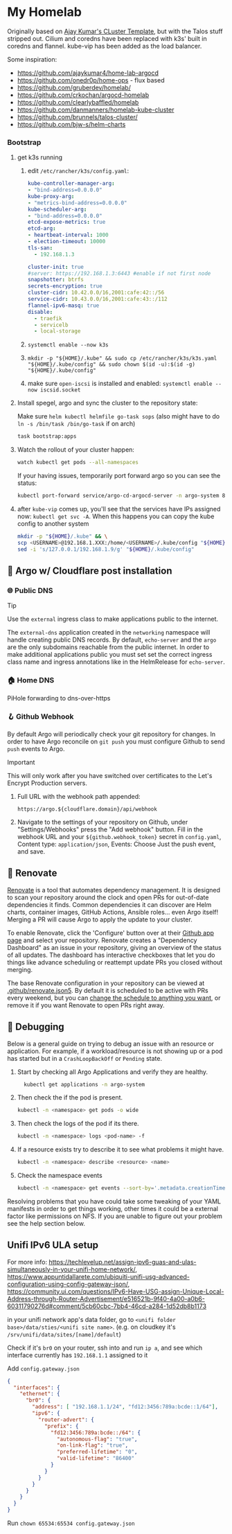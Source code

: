 # My Homelab

Originally based on [Ajay Kumar's CLuster Template](https://github.com/ajaykumar4/cluster-template), but with the Talos stuff stripped out. Cilium and coredns have been replaced with k3s' built in coredns and flannel. kube-vip has been added as the load balancer.

Some inspiration:
- https://github.com/ajaykumar4/home-lab-argocd
- https://github.com/onedr0p/home-ops - flux based
- https://github.com/gruberdev/homelab/
- https://github.com/crkochan/argocd-homelab
- https://github.com/clearlybaffled/homelab
- https://github.com/danmanners/homelab-kube-cluster
- https://github.com/brunnels/talos-cluster/
- https://github.com/bjw-s/helm-charts

### Bootstrap

1) get k3s running

    1) edit `/etc/rancher/k3s/config.yaml`:
        ```yaml
        kube-controller-manager-arg:
        - "bind-address=0.0.0.0"
        kube-proxy-arg:
        - "metrics-bind-address=0.0.0.0"
        kube-scheduler-arg:
        - "bind-address=0.0.0.0"
        etcd-expose-metrics: true
        etcd-arg:
        - heartbeat-interval: 1000
        - election-timeout: 10000
        tls-san:
          - 192.168.1.3

        cluster-init: true
        #server: https://192.168.1.3:6443 #enable if not first node
        snapshotter: btrfs
        secrets-encryption: true
        cluster-cidr: 10.42.0.0/16,2001:cafe:42::/56
        service-cidr: 10.43.0.0/16,2001:cafe:43::/112
        flannel-ipv6-masq: true
        disable:
          - traefik
          - servicelb
          - local-storage
        ```

    1) `systemctl enable --now k3s`
    1) `mkdir -p "${HOME}/.kube" && sudo cp /etc/rancher/k3s/k3s.yaml "${HOME}/.kube/config" && sudo chown $(id -u):$(id -g) "${HOME}/.kube/config"`
    1) make sure `open-iscsi` is installed and enabled: `systemctl enable --now iscsid.socket`

1) Install spegel, argo and sync the cluster to the repository state:

    Make sure `helm kubectl helmfile go-task sops` (also might have to do `ln -s /bin/task /bin/go-task` if on arch)

    ```sh
    task bootstrap:apps
    ```

1) Watch the rollout of your cluster happen:

    ```sh
    watch kubectl get pods --all-namespaces
    ```

    If your having issues, temporarily port forward argo so you can see the status:

    ```sh
    kubectl port-forward service/argo-cd-argocd-server -n argo-system 8080:443 --address '0.0.0.0' &
    ```


1) after `kube-vip` comes up, you'll see that the services have IPs assigned now: `kubectl get svc -A`. When this happens you can copy the kube config to another system

    ```sh
    mkdir -p "${HOME}/.kube" && \
    scp <USERNAME>@192.168.1.XXX:/home/<USERNAME>/.kube/config "${HOME}/.kube/config" && \
    sed -i 's/127.0.0.1/192.168.1.9/g' "${HOME}/.kube/config"
    ```

## 📣 Argo w/ Cloudflare post installation

### 🌐 Public DNS

> [!TIP]
> Use the `external` ingress class to make applications public to the internet.

The `external-dns` application created in the `networking` namespace will handle creating public DNS records. By default, `echo-server` and the `argo` are the only subdomains reachable from the public internet. In order to make additional applications public you must set set the correct ingress class name and ingress annotations like in the HelmRelease for `echo-server`.

### 🏠 Home DNS

PiHole forwarding to dns-over-https

### 🪝 Github Webhook

By default Argo will periodically check your git repository for changes. In order to have Argo reconcile on `git push` you must configure Github to send `push` events to Argo.

> [!IMPORTANT]
> This will only work after you have switched over certificates to the Let's Encrypt Production servers.

1. Full URL with the webhook path appended:
    ```text
    https://argo.${cloudflare.domain}/api/webhook
    ```

2. Navigate to the settings of your repository on Github, under "Settings/Webhooks" press the "Add webhook" button. Fill in the webhook URL and your `${github.webhook_token}` secret in `config.yaml`, Content type: `application/json`, Events: Choose Just the push event, and save.

## 🤖 Renovate

[Renovate](https://www.mend.io/renovate) is a tool that automates dependency management. It is designed to scan your repository around the clock and open PRs for out-of-date dependencies it finds. Common dependencies it can discover are Helm charts, container images, GitHub Actions, Ansible roles... even Argo itself! Merging a PR will cause Argo to apply the update to your cluster.

To enable Renovate, click the 'Configure' button over at their [Github app page](https://github.com/apps/renovate) and select your repository. Renovate creates a "Dependency Dashboard" as an issue in your repository, giving an overview of the status of all updates. The dashboard has interactive checkboxes that let you do things like advance scheduling or reattempt update PRs you closed without merging.

The base Renovate configuration in your repository can be viewed at [.github/renovate.json5](./.github/renovate.json5). By default it is scheduled to be active with PRs every weekend, but you can [change the schedule to anything you want](https://docs.renovatebot.com/presets-schedule), or remove it if you want Renovate to open PRs right away.

## 🐛 Debugging

Below is a general guide on trying to debug an issue with an resource or application. For example, if a workload/resource is not showing up or a pod has started but in a `CrashLoopBackOff` or `Pending` state.

1. Start by checking all Argo Applications and verify they are healthy.

    ```sh
      kubectl get applications -n argo-system
    ```

2. Then check the if the pod is present.

    ```sh
    kubectl -n <namespace> get pods -o wide
    ```

3. Then check the logs of the pod if its there.

    ```sh
    kubectl -n <namespace> logs <pod-name> -f
    ```

4. If a resource exists try to describe it to see what problems it might have.

    ```sh
    kubectl -n <namespace> describe <resource> <name>
    ```

5. Check the namespace events

    ```sh
    kubectl -n <namespace> get events --sort-by='.metadata.creationTimestamp'
    ```

Resolving problems that you have could take some tweaking of your YAML manifests in order to get things working, other times it could be a external factor like permissions on NFS. If you are unable to figure out your problem see the help section below.

## Unifi IPv6 ULA setup

For more info: https://techlevelup.net/assign-ipv6-guas-and-ulas-simultaneously-in-your-unifi-home-network/, https://www.appuntidallarete.com/ubiquiti-unifi-usg-advanced-configuration-using-config-gateway-json/, https://community.ui.com/questions/IPv6-Have-USG-assign-Unique-Local-Address-through-Router-Advertisement/e516521b-9f40-4a00-a0b6-60311790276d#comment/5cb60cbc-7bb4-46cd-a284-1d52db8b1173

in your unifi network app's data folder, go to `<unifi folder base>/data/sties/<unifi site name>`. (e.g. on cloudkey it's `/srv/unifi/data/sites/[name]/default`)

Check if it's `br0` on your router, ssh into and run `ip a`, and see which interface currently has `192.168.1.1` assigned to it

Add `config.gateway.json`
```json
{
  "interfaces": {
    "ethernet": {
      "br0": {
        "address": [ "192.168.1.1/24", "fd12:3456:789a:bcde::1/64"],
        "ipv6": {
          "router-advert": {
            "prefix": {
              "fd12:3456:789a:bcde::/64": {
                "autonomous-flag": "true",
                "on-link-flag": "true",
                "preferred-lifetime": "0",
                "valid-lifetime": "86400"
              }
            }
          }
        }
      }
    }
  }
}
```

Run `chown 65534:65534 config.gateway.json`
